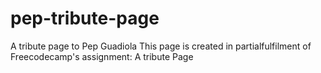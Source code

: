 # pep-tribute-page
A tribute page to Pep Guadiola 
This page is created in partialfulfilment of Freecodecamp's assignment: A tribute Page
